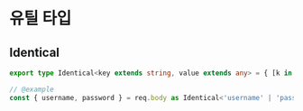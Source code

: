 # 유틸 타입

## Identical
```typescript
export type Identical<key extends string, value extends any> = { [k in key]: value };

// @example 
const { username, password } = req.body as Identical<'username' | 'password', string>;
```
